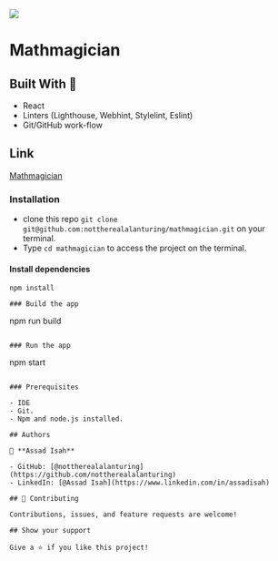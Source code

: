 ![](https://img.shields.io/badge/Microverse-blueviolet)

# Mathmagician

## Built With 🔨

- React
- Linters (Lighthouse, Webhint, Stylelint, Eslint)
- Git/GitHub work-flow

## Link

[Mathmagician](https://nottherealalanturing.github.io/mathmagician)

### Installation

- clone this repo `git clone git@github.com:nottherealalanturing/mathmagician.git` on your terminal.
- Type `cd mathmagician` to access the project on the terminal.

#### Install dependencies

```
npm install

### Build the app

```

npm run build

```

### Run the app

```

npm start

```

### Prerequisites

- IDE
- Git.
- Npm and node.js installed.

## Authors

👤 **Assad Isah**

- GitHub: [@nottherealalanturing](https://github.com/nottherealalanturing)
- LinkedIn: [@Assad Isah](https://www.linkedin.com/in/assadisah)

## 🤝 Contributing

Contributions, issues, and feature requests are welcome!

## Show your support

Give a ⭐️ if you like this project!
```
